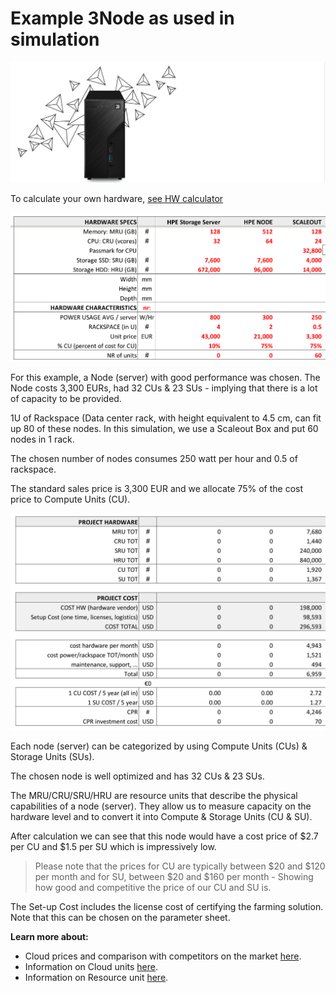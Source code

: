 
# Example 3Node as used in simulation

![](img/3node_example.png)

To calculate your own hardware, [see HW calculator](farming_hardware_calculator)

![](img/farming_simulator_1.png ':size=700x')

For this example, a Node (server) with good performance was chosen. The Node costs 3,300 EURs, had 32 CUs & 23 SUs - implying that there is a lot of capacity to be provided. 

1U of Rackspace (Data center rack, with height equivalent to 4.5 cm, can fit up 80 of these nodes. In this simulation, we use a Scaleout Box and put 60 nodes in 1 rack.

The chosen number of nodes consumes 250 watt per hour and 0.5 of rackspace. 

The standard sales price is 3,300 EUR and we allocate 75% of the cost price to Compute Units (CU).

![](img/farming_simulator_4.png ':size=700x')

Each node (server) can be categorized by using Compute Units (CUs) & Storage Units (SUs).

The chosen node is well optimized and has 32 CUs & 23 SUs.

The MRU/CRU/SRU/HRU are resource units that describe the physical capabilities of a node (server). They allow us to measure capacity on the hardware level and to convert it into Compute & Storage Units (CU & SU).

After calculation we can see that this node would have a cost price of $2.7 per CU and $1.5 per SU which is impressively low.

> Please note that the prices for CU are typically between $20 and $120  per month and for SU, between $20 and $160 per month - Showing how good and competitive the price of our CU and SU is. 

The Set-up Cost includes the license cost of certifying the farming solution. Note that this can be chosen on the parameter sheet. 

**Learn more about:**

- Cloud prices and comparison with competitors on the market [here](cloud_pricing).
- Information on Cloud units [here](cloud_units).
- Information on Resource unit [here](resource_units).